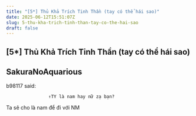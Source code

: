 ```yaml
---
title: "[5*] Thủ Khả Trích Tinh Thần (tay có thể hái sao)"
date: 2025-06-12T15:51:07Z
slug: 5-thu-kha-trich-tinh-than-tay-co-the-hai-sao
draft: false
---
```


## [5*] Thủ Khả Trích Tinh Thần (tay có thể hái sao)

## SakuraNoAquarious

b98117 said:
				
					↑TY là nam hay nữ zạ bạn?
	
Ta sẽ cho là nam để đi với NM